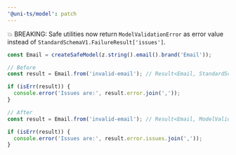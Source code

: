 ```yaml
---
'@uni-ts/model': patch
---
```


💥 BREAKING: Safe utilities now return `ModelValidationError` as error value instead of `StandardSchemaV1.FailureResult['issues']`.

```typescript
const Email = createSafeModel(z.string().email().brand('Email'));

// Before
const result = Email.from('invalid-email'); // Result<Email, StandardSchemaV1.FailureResult['issues']>

if (isErr(result)) {
  console.error('Issues are:', result.error.join(','));
}

// After
const result = Email.from('invalid-email'); // Result<Email, ModelValidationError>

if (isErr(result)) {
  console.error('Issues are:', result.error.issues.join(','));
}
```
